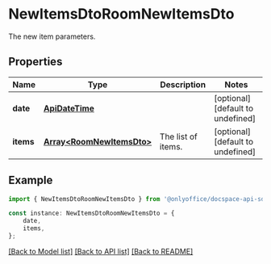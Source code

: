 # NewItemsDtoRoomNewItemsDto

The new item parameters.

## Properties

Name | Type | Description | Notes
------------ | ------------- | ------------- | -------------
**date** | [**ApiDateTime**](ApiDateTime.md) |  | [optional] [default to undefined]
**items** | [**Array&lt;RoomNewItemsDto&gt;**](RoomNewItemsDto.md) | The list of items. | [optional] [default to undefined]

## Example

```typescript
import { NewItemsDtoRoomNewItemsDto } from '@onlyoffice/docspace-api-sdk';

const instance: NewItemsDtoRoomNewItemsDto = {
    date,
    items,
};
```

[[Back to Model list]](../README.md#documentation-for-models) [[Back to API list]](../README.md#documentation-for-api-endpoints) [[Back to README]](../README.md)

